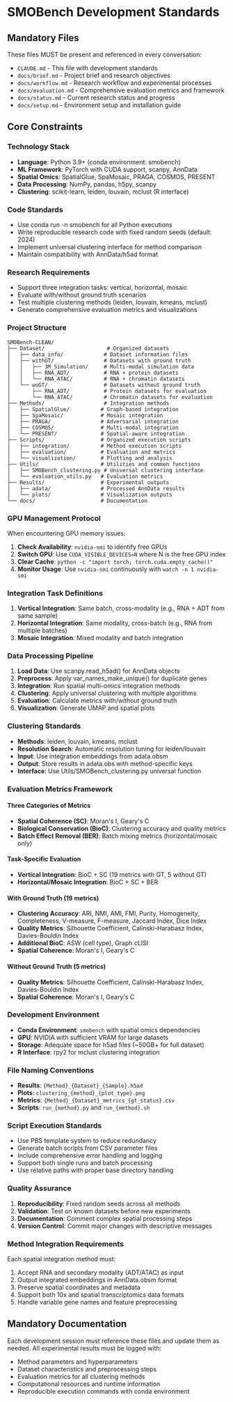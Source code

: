 # SMOBench Development Standards

## Mandatory Files
These files MUST be present and referenced in every conversation:
- `CLAUDE.md` - This file with development standards
- `docs/brief.md` - Project brief and research objectives
- `docs/workflow.md` - Research workflow and experimental processes
- `docs/evaluation.md` - Comprehensive evaluation metrics and framework
- `docs/status.md` - Current research status and progress
- `docs/setup.md` - Environment setup and installation guide

## Core Constraints

### Technology Stack
- **Language**: Python 3.9+ (conda environment: smobench)
- **ML Framework**: PyTorch with CUDA support, scanpy, AnnData
- **Spatial Omics**: SpatialGlue, SpaMosaic, PRAGA, COSMOS, PRESENT
- **Data Processing**: NumPy, pandas, h5py, scanpy
- **Clustering**: scikit-learn, leiden, louvain, mclust (R interface)

### Code Standards
- Use conda run -n smobench for all Python executions
- Write reproducible research code with fixed random seeds (default: 2024)
- Implement universal clustering interface for method comparison
- Maintain compatibility with AnnData/h5ad format

### Research Requirements
- Support three integration tasks: vertical, horizontal, mosaic
- Evaluate with/without ground truth scenarios
- Test multiple clustering methods (leiden, louvain, kmeans, mclust)
- Generate comprehensive evaluation metrics and visualizations

### Project Structure
```
SMOBench-CLEAN/
├── Dataset/                    # Organized datasets
│   ├── data_info/             # Dataset information files
│   ├── withGT/                # Datasets with ground truth
│   │   ├── 3M_Simulation/     # Multi-modal simulation data
│   │   ├── RNA_ADT/           # RNA + protein datasets
│   │   └── RNA_ATAC/          # RNA + chromatin datasets
│   └── woGT/                  # Datasets without ground truth
│       ├── RNA_ADT/           # Protein datasets for evaluation
│       └── RNA_ATAC/          # Chromatin datasets for evaluation
├── Methods/                   # Integration methods
│   ├── SpatialGlue/          # Graph-based integration
│   ├── SpaMosaic/            # Mosaic integration
│   ├── PRAGA/                # Adversarial integration
│   ├── COSMOS/               # Multi-modal integration
│   └── PRESENT/              # Spatial-aware integration
├── Scripts/                  # Organized execution scripts
│   ├── integration/          # Method execution scripts
│   ├── evaluation/           # Evaluation and metrics
│   └── visualization/        # Plotting and analysis
├── Utils/                    # Utilities and common functions
│   ├── SMOBench_clustering.py # Universal clustering interface
│   └── evaluation_utils.py   # Evaluation metrics
├── Results/                  # Experimental outputs
│   ├── adata/                # Processed AnnData results
│   └── plots/                # Visualization outputs
└── docs/                     # Documentation
```

### GPU Management Protocol
When encountering GPU memory issues:
1. **Check Availability**: `nvidia-smi` to identify free GPUs
2. **Switch GPU**: Use `CUDA_VISIBLE_DEVICES=N` where N is the free GPU index
3. **Clear Cache**: `python -c "import torch; torch.cuda.empty_cache()"`
4. **Monitor Usage**: Use `nvidia-smi` continuously with `watch -n 1 nvidia-smi`

### Integration Task Definitions
1. **Vertical Integration**: Same batch, cross-modality (e.g., RNA + ADT from same sample)
2. **Horizontal Integration**: Same modality, cross-batch (e.g., RNA from multiple batches)  
3. **Mosaic Integration**: Mixed modality and batch integration

### Data Processing Pipeline
1. **Load Data**: Use scanpy.read_h5ad() for AnnData objects
2. **Preprocess**: Apply var_names_make_unique() for duplicate genes
3. **Integration**: Run spatial multi-omics integration methods
4. **Clustering**: Apply universal clustering with multiple algorithms
5. **Evaluation**: Calculate metrics with/without ground truth
6. **Visualization**: Generate UMAP and spatial plots

### Clustering Standards
- **Methods**: leiden, louvain, kmeans, mclust
- **Resolution Search**: Automatic resolution tuning for leiden/louvain
- **Input**: Use integration embeddings from adata.obsm
- **Output**: Store results in adata.obs with method-specific keys
- **Interface**: Use Utils/SMOBench_clustering.py universal function

### Evaluation Metrics Framework
#### Three Categories of Metrics
- **Spatial Coherence (SC)**: Moran's I, Geary's C
- **Biological Conservation (BioC)**: Clustering accuracy and quality metrics  
- **Batch Effect Removal (BER)**: Batch mixing metrics (horizontal/mosaic only)

#### Task-Specific Evaluation
- **Vertical Integration**: BioC + SC (19 metrics with GT, 5 without GT)
- **Horizontal/Mosaic Integration**: BioC + SC + BER

#### With Ground Truth (19 metrics)
- **Clustering Accuracy**: ARI, NMI, AMI, FMI, Purity, Homogeneity, Completeness, V-measure, F-measure, Jaccard Index, Dice Index
- **Quality Metrics**: Silhouette Coefficient, Calinski-Harabasz Index, Davies-Bouldin Index
- **Additional BioC**: ASW (cell type), Graph cLISI
- **Spatial Coherence**: Moran's I, Geary's C

#### Without Ground Truth (5 metrics)
- **Quality Metrics**: Silhouette Coefficient, Calinski-Harabasz Index, Davies-Bouldin Index  
- **Spatial Coherence**: Moran's I, Geary's C

### Development Environment
- **Conda Environment**: `smobench` with spatial omics dependencies
- **GPU**: NVIDIA with sufficient VRAM for large datasets
- **Storage**: Adequate space for h5ad files (~50GB+ for full dataset)
- **R Interface**: rpy2 for mclust clustering integration

### File Naming Conventions
- **Results**: `{Method}_{Dataset}_{Sample}.h5ad`
- **Plots**: `clustering_{method}_{plot_type}.png`
- **Metrics**: `{Method}_{Dataset}_metrics_{gt_status}.csv`
- **Scripts**: `run_{method}.py` and `run_{method}.sh`

### Script Execution Standards
- Use PBS template system to reduce redundancy
- Generate batch scripts from CSV parameter files
- Include comprehensive error handling and logging
- Support both single runs and batch processing
- Use relative paths with proper base directory handling

### Quality Assurance
1. **Reproducibility**: Fixed random seeds across all methods
2. **Validation**: Test on known datasets before new experiments
3. **Documentation**: Comment complex spatial processing steps
4. **Version Control**: Commit major changes with descriptive messages

### Method Integration Requirements
Each spatial integration method must:
1. Accept RNA and secondary modality (ADT/ATAC) as input
2. Output integrated embeddings in AnnData.obsm format
3. Preserve spatial coordinates and metadata
4. Support both 10x and spatial transcriptomics data formats
5. Handle variable gene names and feature preprocessing

## Mandatory Documentation
Each development session must reference these files and update them as needed. All experimental results must be logged with:
- Method parameters and hyperparameters
- Dataset characteristics and preprocessing steps
- Evaluation metrics for all clustering methods
- Computational resources and runtime information
- Reproducible execution commands with conda environment